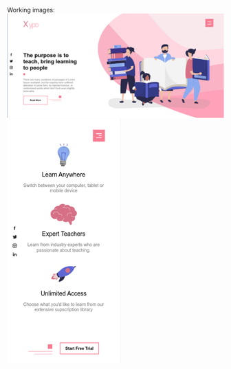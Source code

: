 Working images:
![alt text](https://github.com/Nithur-M/web-development-practice/blob/main/Project-01/web%20pro-01.png)
![alt text](https://github.com/Nithur-M/web-development-practice/blob/main/Project-01/page%20mobile.png)
